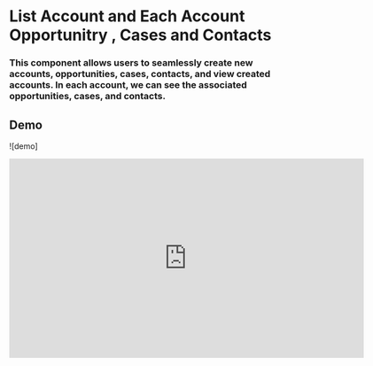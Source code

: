 # List Account and Each Account Opportunitry , Cases and Contacts
### This component allows users to seamlessly create new accounts, opportunities, cases, contacts, and view created accounts. In each account, we can see the associated opportunities, cases, and contacts.
## Demo
![demo]
<iframe src="https://player.vimeo.com/video/933960691" width="640" height="360" frameborder="0" allow="autoplay; fullscreen; picture-in-picture" allowfullscreen></iframe>

